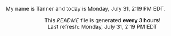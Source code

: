 My name is Tanner and today is Monday, July 31, 2:19 PM EDT.

<p align="center">This <i>README</i> file is generated <b>every 3 hours</b>!</br>Last refresh: Monday, July 31, 2:19 PM EDT<br /></p>
